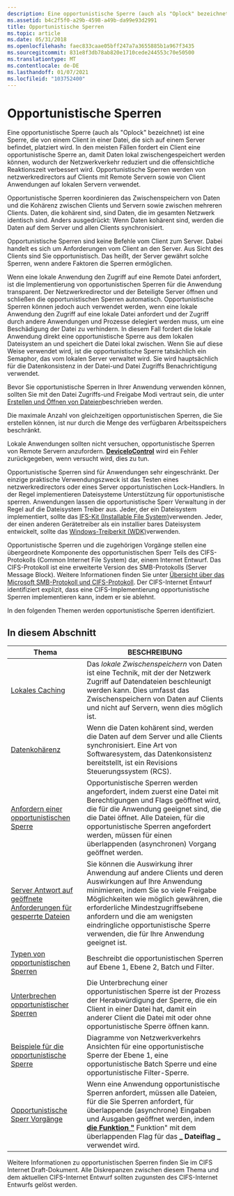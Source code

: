 ```yaml
---
description: Eine opportunistische Sperre (auch als "Oplock" bezeichnet) ist eine Sperre, die von einem Client in einer Datei, die sich auf einem Server befindet, platziert wird.
ms.assetid: b4c2f5f0-a29b-4598-a49b-da99e93d2991
title: Opportunistische Sperren
ms.topic: article
ms.date: 05/31/2018
ms.openlocfilehash: faec833caae05bff247a7a3655885b1a967f3435
ms.sourcegitcommit: 831e8f3db78ab820e1710cede244553c70e50500
ms.translationtype: MT
ms.contentlocale: de-DE
ms.lasthandoff: 01/07/2021
ms.locfileid: "103752400"
---
```

# <a name="opportunistic-locks"></a>Opportunistische Sperren

Eine opportunistische Sperre (auch als "Oplock" bezeichnet) ist eine Sperre, die von einem Client in einer Datei, die sich auf einem Server befindet, platziert wird. In den meisten Fällen fordert ein Client eine opportunistische Sperre an, damit Daten lokal zwischengespeichert werden können, wodurch der Netzwerkverkehr reduziert und die offensichtliche Reaktionszeit verbessert wird. Opportunistische Sperren werden von netzwerkredirectors auf Clients mit Remote Servern sowie von Client Anwendungen auf lokalen Servern verwendet.

Opportunistische Sperren koordinieren das Zwischenspeichern von Daten und die Kohärenz zwischen Clients und Servern sowie zwischen mehreren Clients. Daten, die kohärent sind, sind Daten, die im gesamten Netzwerk identisch sind. Anders ausgedrückt: Wenn Daten kohärent sind, werden die Daten auf dem Server und allen Clients synchronisiert.

Opportunistische Sperren sind keine Befehle vom Client zum Server. Dabei handelt es sich um Anforderungen vom Client an den Server. Aus Sicht des Clients sind Sie opportunistisch. Das heißt, der Server gewährt solche Sperren, wenn andere Faktoren die Sperren ermöglichen.

Wenn eine lokale Anwendung den Zugriff auf eine Remote Datei anfordert, ist die Implementierung von opportunistischen Sperren für die Anwendung transparent. Der Netzwerkredirector und der Beteiligte Server öffnen und schließen die opportunistischen Sperren automatisch. Opportunistische Sperren können jedoch auch verwendet werden, wenn eine lokale Anwendung den Zugriff auf eine lokale Datei anfordert und der Zugriff durch andere Anwendungen und Prozesse delegiert werden muss, um eine Beschädigung der Datei zu verhindern. In diesem Fall fordert die lokale Anwendung direkt eine opportunistische Sperre aus dem lokalen Dateisystem an und speichert die Datei lokal zwischen. Wenn Sie auf diese Weise verwendet wird, ist die opportunistische Sperre tatsächlich ein Semaphor, das vom lokalen Server verwaltet wird. Sie wird hauptsächlich für die Datenkonsistenz in der Datei-und Datei Zugriffs Benachrichtigung verwendet.

Bevor Sie opportunistische Sperren in Ihrer Anwendung verwenden können, sollten Sie mit den Datei Zugriffs-und Freigabe Modi vertraut sein, die unter [Erstellen und Öffnen von Dateien](creating-and-opening-files.md)beschrieben werden.

Die maximale Anzahl von gleichzeitigen opportunistischen Sperren, die Sie erstellen können, ist nur durch die Menge des verfügbaren Arbeitsspeichers beschränkt.

Lokale Anwendungen sollten nicht versuchen, opportunistische Sperren von Remote Servern anzufordern. [**DeviceIoControl**](/windows/desktop/api/ioapiset/nf-ioapiset-deviceiocontrol) wird ein Fehler zurückgegeben, wenn versucht wird, dies zu tun.

Opportunistische Sperren sind für Anwendungen sehr eingeschränkt. Der einzige praktische Verwendungszweck ist das Testen eines netzwerkredirectors oder eines Server opportunistischen Lock-Handlers. In der Regel implementieren Dateisysteme Unterstützung für opportunistische sperren. Anwendungen lassen die opportunistische Sperr Verwaltung in der Regel auf die Dateisystem Treiber aus. Jeder, der ein Dateisystem implementiert, sollte das [IFS-Kit (Installable File System)](https://www.microsoft.com/whdc/devtools/ifskit/default.mspx)verwenden. Jeder, der einen anderen Gerätetreiber als ein installier bares Dateisystem entwickelt, sollte das [Windows-Treiberkit (WDK)](https://www.microsoft.com/?ref=go)verwenden.

Opportunistische Sperren und die zugehörigen Vorgänge stellen eine übergeordnete Komponente des opportunistischen Sperr Teils des CIFS-Protokolls (Common Internet File System) dar, einem Internet Entwurf. Das CIFS-Protokoll ist eine erweiterte Version des SMB-Protokolls (Server Message Block). Weitere Informationen finden Sie unter [Übersicht über das Microsoft SMB-Protokoll und CIFS-Protokoll](microsoft-smb-protocol-and-cifs-protocol-overview.md). Der CIFS-Internet Entwurf identifiziert explizit, dass eine CIFS-Implementierung opportunistische Sperren implementieren kann, indem er sie ablehnt.

In den folgenden Themen werden opportunistische Sperren identifiziert.

## <a name="in-this-section"></a>In diesem Abschnitt



| Thema                                                                                                               | BESCHREIBUNG                                                                                                                                                                                                                                                                                       |
|---------------------------------------------------------------------------------------------------------------------|---------------------------------------------------------------------------------------------------------------------------------------------------------------------------------------------------------------------------------------------------------------------------------------------------|
| [Lokales Caching](local-caching.md)<br/>                                                                       | Das *lokale Zwischenspeichern* von Daten ist eine Technik, mit der der Netzwerk Zugriff auf Datendateien beschleunigt werden kann. Dies umfasst das Zwischenspeichern von Daten auf Clients und nicht auf Servern, wenn dies möglich ist.<br/>                                                                                                                           |
| [Datenkohärenz](data-coherency.md)<br/>                                                                     | Wenn die Daten kohärent sind, werden die Daten auf dem Server und alle Clients synchronisiert. Eine Art von Softwaresystem, das Datenkonsistenz bereitstellt, ist ein Revisions Steuerungssystem (RCS).<br/>                                                                                                              |
| [Anfordern einer opportunistischen Sperre](how-to-request-an-opportunistic-lock.md)<br/>                         | Opportunistische Sperren werden angefordert, indem zuerst eine Datei mit Berechtigungen und Flags geöffnet wird, die für die Anwendung geeignet sind, die die Datei öffnet. Alle Dateien, für die opportunistische Sperren angefordert werden, müssen für einen überlappenden (asynchronen) Vorgang geöffnet werden.<br/>                                |
| [Server Antwort auf geöffnete Anforderungen für gesperrte Dateien](server-response-to-open-requests-on-locked-files.md)<br/> | Sie können die Auswirkung ihrer Anwendung auf andere Clients und deren Auswirkungen auf Ihre Anwendung minimieren, indem Sie so viele Freigabe Möglichkeiten wie möglich gewähren, die erforderliche Mindestzugriffsebene anfordern und die am wenigsten eindringliche opportunistische Sperre verwenden, die für Ihre Anwendung geeignet ist.<br/> |
| [Typen von opportunistischen Sperren](types-of-opportunistic-locks.md)<br/>                                         | Beschreibt die opportunistischen Sperren auf Ebene 1, Ebene 2, Batch und Filter.<br/>                                                                                                                                                                                                                     |
| [Unterbrechen opportunistischer Sperren](breaking-opportunistic-locks.md)<br/>                                         | Die Unterbrechung einer opportunistischen Sperre ist der Prozess der Herabwürdigung der Sperre, die ein Client in einer Datei hat, damit ein anderer Client die Datei mit oder ohne opportunistische Sperre öffnen kann.<br/>                                                                                                     |
| [Beispiele für die opportunistische Sperre](opportunistic-lock-examples.md)<br/>                                           | Diagramme von Netzwerkverkehrs Ansichten für eine opportunistische Sperre der Ebene 1, eine opportunistische Batch Sperre und eine opportunistische Filter-Sperre.<br/>                                                                                                                                                       |
| [Opportunistische Sperr Vorgänge](opportunistic-lock-operations.md)<br/>                                       | Wenn eine Anwendung opportunistische Sperren anfordert, müssen alle Dateien, für die Sie Sperren anfordert, für überlappende (asynchrone) Eingaben und Ausgaben geöffnet werden, indem [**die Funktion "**](/windows/desktop/api/FileAPI/nf-fileapi-createfilea) Funktion" mit dem überlappenden Flag für das **\_ Dateiflag \_** verwendet wird.<br/>                                   |



 

Weitere Informationen zu opportunistischen Sperren finden Sie im CIFS Internet Draft-Dokument. Alle Diskrepanzen zwischen diesem Thema und dem aktuellen CIFS-Internet Entwurf sollten zugunsten des CIFS-Internet Entwurfs gelöst werden.

 

